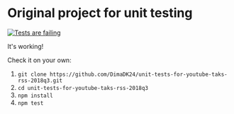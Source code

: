 # Original project for unit testing
[![Tests are failing](https://img.shields.io/badge/tests-passing-brightgreen.svg)](https://shields.io/)

It's working!

Check it on your own:

1. `git clone https://github.com/DimaDK24/unit-tests-for-youtube-taks-rss-2018q3.git`
2. `cd unit-tests-for-youtube-taks-rss-2018q3`
3. `npm install`
4. `npm test`
